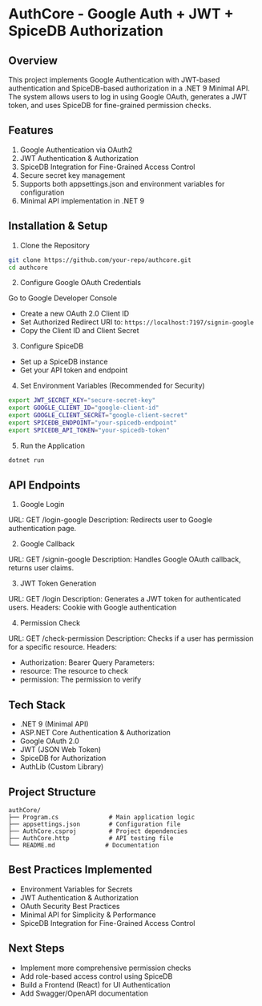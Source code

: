 # AuthCore - Google Auth + JWT + SpiceDB Authorization

## Overview

This project implements Google Authentication with JWT-based authentication and SpiceDB-based authorization in a .NET 9 Minimal API. The system allows users to log in using Google OAuth, generates a JWT token, and uses SpiceDB for fine-grained permission checks.

## Features

1. Google Authentication via OAuth2
2. JWT Authentication & Authorization
3. SpiceDB Integration for Fine-Grained Access Control
4. Secure secret key management
5. Supports both appsettings.json and environment variables for configuration
6. Minimal API implementation in .NET 9

## Installation & Setup

1. Clone the Repository

```bash
git clone https://github.com/your-repo/authcore.git
cd authcore
```

2. Configure Google OAuth Credentials

Go to Google Developer Console

- Create a new OAuth 2.0 Client ID
- Set Authorized Redirect URI to: `https://localhost:7197/signin-google`
- Copy the Client ID and Client Secret

3. Configure SpiceDB

- Set up a SpiceDB instance
- Get your API token and endpoint

4. Set Environment Variables (Recommended for Security)

```bash
export JWT_SECRET_KEY="secure-secret-key"
export GOOGLE_CLIENT_ID="google-client-id"
export GOOGLE_CLIENT_SECRET="google-client-secret"
export SPICEDB_ENDPOINT="your-spicedb-endpoint"
export SPICEDB_API_TOKEN="your-spicedb-token"
```

5. Run the Application

```bash
dotnet run
```

## API Endpoints

1. Google Login

URL: GET /login-google
Description: Redirects user to Google authentication page.

2. Google Callback

URL: GET /signin-google
Description: Handles Google OAuth callback, returns user claims.

3. JWT Token Generation

URL: GET /login
Description: Generates a JWT token for authenticated users.
Headers: Cookie with Google authentication

4. Permission Check

URL: GET /check-permission
Description: Checks if a user has permission for a specific resource.
Headers:

- Authorization: Bearer <JWT-TOKEN>
  Query Parameters:
- resource: The resource to check
- permission: The permission to verify

## Tech Stack

- .NET 9 (Minimal API)
- ASP.NET Core Authentication & Authorization
- Google OAuth 2.0
- JWT (JSON Web Token)
- SpiceDB for Authorization
- AuthLib (Custom Library)

## Project Structure

```
authCore/
├── Program.cs              # Main application logic
├── appsettings.json        # Configuration file
├── AuthCore.csproj         # Project dependencies
├── AuthCore.http           # API testing file
└── README.md              # Documentation
```

## Best Practices Implemented

- Environment Variables for Secrets
- JWT Authentication & Authorization
- OAuth Security Best Practices
- Minimal API for Simplicity & Performance
- SpiceDB Integration for Fine-Grained Access Control

## Next Steps

- Implement more comprehensive permission checks
- Add role-based access control using SpiceDB
- Build a Frontend (React) for UI Authentication
- Add Swagger/OpenAPI documentation
